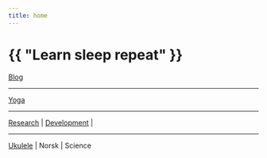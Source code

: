 ```yaml
---
title: home
---
```

# {{ "Learn sleep repeat" }}


[Blog](/pages/blog.html)

---
 
[Yoga](/2024/07/11/yoga.html)

---

[Research](/2024/07/13/research.html)
 | 
[Development](/2024/07/14/development.html)
 | 

---
 
[Ukulele](/2024/07/12/ukulele.html)
 |
Norsk
 | 
Science
